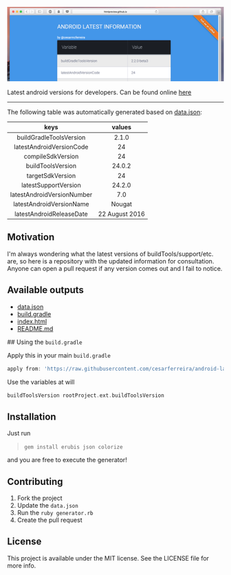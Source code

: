 ![Image](https://github.com/cesarferreira/android-latest/raw/master/extras/web-screenshot.png)

Latest android versions for developers. Can be found online [here](http://htmlpreview.github.io/?https://github.com/cesarferreira/android-latest/blob/master/generated/index.html)


------------
The following table was automatically generated based on [data.json](data.json):

<center>

| keys | values     |
|:-----------:|:--------:|
| buildGradleToolsVersion | 2.1.0 |
| latestAndroidVersionCode | 24 |
| compileSdkVersion | 24 |
| buildToolsVersion | 24.0.2 |
| targetSdkVersion | 24 |
| latestSupportVersion | 24.2.0 |
| latestAndroidVersionNumber | 7.0 |
| latestAndroidVersionName | Nougat |
| latestAndroidReleaseDate | 22 August 2016 |

</center>

## Motivation

I'm always wondering what the latest versions of buildTools/support/etc. are, so here is a repository with the updated information for consultation.
Anyone can open a pull request if any version comes out and I fail to notice.

## Available outputs

- [data.json](data.json)
- [build.gradle](generated/build.gradle)
- [index.html](http://htmlpreview.github.io/?https://github.com/cesarferreira/android-latest/blob/master/generated/index.html)
- [README.md](generated/README.md)

## Using the `build.gradle`

Apply this in your main `build.gradle`
```groovy
apply from: 'https://raw.githubusercontent.com/cesarferreira/android-latest/master/generated/build.gradle'
```

Use the variables at will
```groovy
buildToolsVersion rootProject.ext.buildToolsVersion
```

## Installation

Just run
> `gem install erubis json colorize`

and you are free to execute the generator!


## Contributing

1. Fork the project
2. Update the `data.json`
3. Run the `ruby generator.rb`
4. Create the pull request

## License

This project is available under the MIT license. See the LICENSE file for more info.
